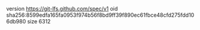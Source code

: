 version https://git-lfs.github.com/spec/v1
oid sha256:8599edfa165fa0953f974b56f8bd9ff39f890ec61fbce48cfd275fdd106db980
size 6312
